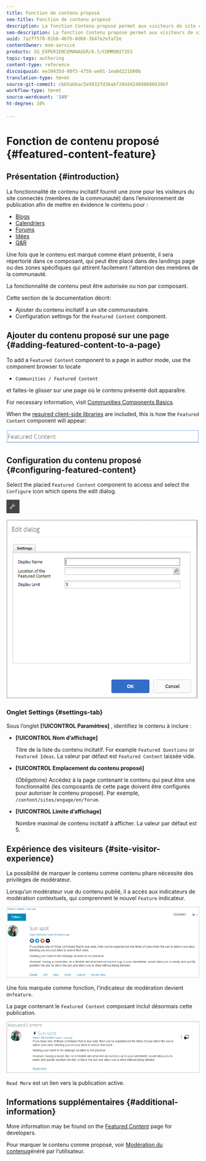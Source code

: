 ```yaml
---
title: Fonction de contenu proposé
seo-title: Fonction de contenu proposé
description: La fonction Contenu proposé permet aux visiteurs de site connectés de mettre en évidence le contenu.
seo-description: La fonction Contenu proposé permet aux visiteurs de site connectés de mettre en évidence le contenu.
uuid: 7a2ff570-01bb-46fb-8d66-3b47e2efa72e
contentOwner: msm-service
products: SG_EXPERIENCEMANAGER/6.5/COMMUNITIES
topic-tags: authoring
content-type: reference
discoiquuid: ee39435d-80f5-4758-ae01-1ea0d221b00b
translation-type: tm+mt
source-git-commit: cbb5a6bac5e9932fd36abf20d4424890080d39bf
workflow-type: tm+mt
source-wordcount: '349'
ht-degree: 10%

---
```



# Fonction de contenu proposé {#featured-content-feature}

## Présentation {#introduction}

La fonctionnalité de contenu incitatif fournit une zone pour les visiteurs du site connectés (membres de la communauté) dans l’environnement de publication afin de mettre en évidence le contenu pour :

* [Blogs](blog-feature.md)
* [Calendriers](calendar.md)
* [Forums](forum.md)
* [Idées](ideation-feature.md)
* [Q&amp;R](working-with-qna.md)

Une fois que le contenu est marqué comme étant présenté, il sera répertorié dans ce composant, qui peut être placé dans des landings page ou des zones spécifiques qui attirent facilement l&#39;attention des membres de la communauté.

La fonctionnalité de contenu peut être autorisée ou non par composant.

Cette section de la documentation décrit:

* Ajouter du contenu incitatif à un site communautaire.
* Configuration settings for the `Featured Content` component.

## Ajouter du contenu proposé sur une page {#adding-featured-content-to-a-page}

To add a `Featured Content` component to a page in author mode, use the component browser to locate

* `Communities / Featured Content`

et faites-le glisser sur une page où le contenu présenté doit apparaître.

For necessary information, visit [Communities Components Basics](basics.md).

When the [required client-side libraries](essentials-featured.md#essentials-for-client-side) are included, this is how the `Featured Content` component will appear:

![chlimage_1-13](assets/chlimage_1-13.png)

## Configuration du contenu proposé {#configuring-featured-content}

Select the placed `Featured Content` component to access and select the `Configure` icon which opens the edit dialog.

![chlimage_1-14](assets/chlimage_1-14.png)

![chlimage_1-15](assets/chlimage_1-15.png)

### Onglet Settings {#settings-tab}

Sous l’onglet **[!UICONTROL Paramètres]** , identifiez le contenu à inclure :

* **[!UICONTROL Nom d’affichage]**

   Titre de la liste du contenu incitatif. For example `Featured Questions` or `Featured Ideas`. La valeur par défaut est `Featured Content` laissée vide.

* **[!UICONTROL Emplacement du contenu proposé]**

   *(Obligatoire)* Accédez à la page contenant le contenu qui peut être une fonctionnalité (les composants de cette page doivent être configurés pour autoriser le contenu proposé). Par exemple, `/content/sites/engage/en/forum`.

* **[!UICONTROL Limite d’affichage]**

   Nombre maximal de contenu incitatif à afficher. La valeur par défaut est 5.

## Expérience des visiteurs {#site-visitor-experience}

La possibilité de marquer le contenu comme contenu phare nécessite des privilèges de modérateur.

Lorsqu’un modérateur vue du contenu publié, il a accès aux indicateurs de modération contextuels, qui comprennent le nouvel `Feature` indicateur.

![chlimage_1-16](assets/chlimage_1-16.png)

Une fois marquée comme fonction, l’indicateur de modération devient `Unfeature`.

La page contenant le `Featured Content` composant inclut désormais cette publication.

![chlimage_1-17](assets/chlimage_1-17.png)

`Read More` est un lien vers la publication active.

## Informations supplémentaires {#additional-information}

More information may be found on the [Featured Content](essentials-featured.md) page for developers.

Pour marquer le contenu comme proposé, voir [Modération du contenu](moderate-ugc.md)généré par l’utilisateur.
